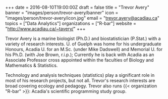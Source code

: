 +++
date = 2016-08-10T19:00:00Z
draft = false
title = "Trevor Avery"
banner = "images/person/trevor-avery/banner"
icon = "images/person/trevor-avery/icon.jpg"
email = "trevor.avery@acadiau.ca"
topics = ["Data Analytics"]
organizations = ["R-bar"]
website = "http://www.acadiau.ca/~tavery/"
+++


Trevor Avery is a marine biologist (Ph.D.) and biostatistician (P.Stat.) with a variety of research interests. U. of Guelph was home for his undergraduate Honours, Acadia U. for an M.Sc. (under Mike Dadswell) and Memorial U. for his Ph.D. (with Joe Brown, r.i.p.); Currently he is back with Acadia as an Associate Professor cross appointed within the faculties of Biology and Mathematics & Statistics.

Technology and analysis techniques (statistics) play a significant role in most of his research projects, but not all. Trevor's research interests are broad covering ecology and pedagogy. Trevor also runs {{< organization "R-bar" >}}: Acadia's scientific programming study group. 

